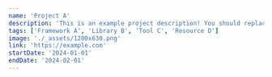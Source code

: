 ```yaml
---
name: 'Project A'
description: 'This is an example project description! You should replace this with a description of your own project.'
tags: ['Framework A', 'Library B', 'Tool C', 'Resource D']
image: './_assets/1200x630.png'
link: 'https://example.com'
startDate: '2024-01-01'
endDate: '2024-02-01'
---
```

